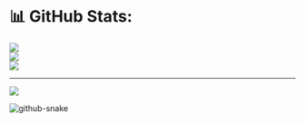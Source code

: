 # 📊 GitHub Stats:
![](https://github-readme-stats.vercel.app/api?username=Senuja0x&theme=dark&hide_border=false&include_all_commits=true&count_private=true)<br/>
![](https://nirzak-streak-stats.vercel.app/?user=Senuja0x&theme=dark&hide_border=false)<br/>
![](https://github-readme-stats.vercel.app/api/top-langs/?username=Senuja0x&theme=dark&hide_border=false&include_all_commits=true&count_private=true&layout=compact)

---
[![](https://visitcount.itsvg.in/api?id=Senuja0x&icon=0&color=13)](https://visitcount.itsvg.in)

<!-- Proudly created with GPRM ( https://gprm.itsvg.in ) -->
<picture>
  <source media="(prefers-color-scheme: dark)" srcset="https://raw.githubusercontent.com/tobiasmeyhoefer/tobiasmeyhoefer/output/github-snake-dark.svg" />
  <source media="(prefers-color-scheme: light)" srcset="https://raw.githubusercontent.com/tobiasmeyhoefer/tobiasmeyhoefer/output/github-snake.svg" />
  <img alt="github-snake" src="https://raw.githubusercontent.com/tobiasmeyhoefer/tobiasmeyhoefer/output/github-snake.svg" />
</picture>
